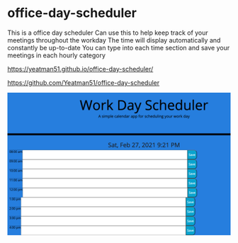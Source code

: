 # office-day-scheduler

This is a office day scheduler
Can use this to help keep track of your meetings throughout the workday
The time will display automatically and constantly be up-to-date
You can type into each time section and save your meetings in each hourly category

https://yeatman51.github.io/office-day-scheduler/

https://github.com/Yeatman51/office-day-scheduler

![screen-shot-scheduler](assets/img/screen-shot-scheduler.png)